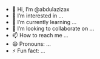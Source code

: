 - 👋 Hi, I’m @abdulazizax
- 👀 I’m interested in ...
- 🌱 I’m currently learning ...
- 💞️ I’m looking to collaborate on ...
- 📫 How to reach me ...
- 😄 Pronouns: ...
- ⚡ Fun fact: ...

<!---
abdulazizax/abdulazizax is a ✨ special ✨ repository because its `README.md` (this file) appears on your GitHub profile.
You can click the Preview link to take a look at your changes.
--->
